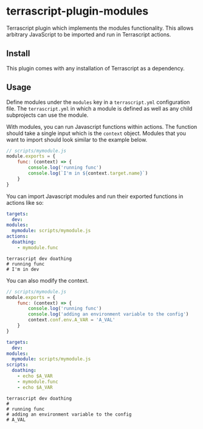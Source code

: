 # terrascript-plugin-modules

Terrascript plugin which implements the modules functionality. This allows arbitrary JavaScript
to be imported and run in Terrascript actions.

## Install

This plugin comes with any installation of Terrascript as a dependency.

## Usage

Define modules under the `modules` key in a `terrascript.yml` configuration file. The
`terrascript.yml` in which a module is defined as well as any child subprojects can use the module.

With modules, you can run Javascript functions within actions. The function should take
a single input which is the `context` object. Modules that you want to import should look
similar to the example below.

```javascript
// scripts/mymodule.js
module.exports = {
    func: (context) => {
        console.log('running func')
        console.log(`I'm in ${context.target.name}`)
    }
}
```

You can import Javascript modules and run their exported functions in actions like so:

```yaml
targets:
  dev:
modules:
  mymodule: scripts/mymodule.js
actions:
  doathing:
    - mymodule.func
```

```shell
terrascript dev doathing
# running func
# I'm in dev
```

You can also modify the context.

```javascript
// scripts/mymodule.js
module.exports = {
    func: (context) => {
        console.log('running func')
        console.log('adding an environment variable to the config')
        context.conf.env.A_VAR = 'A_VAL'
    }
}
```

```yaml
targets:
  dev:
modules:
  mymodule: scripts/mymodule.js
scripts:
  doathing:
    - echo $A_VAR
    - mymodule.func
    - echo $A_VAR
```

```shell
terrascript dev doathing
#
# running func
# adding an environment variable to the config
# A_VAL
```
